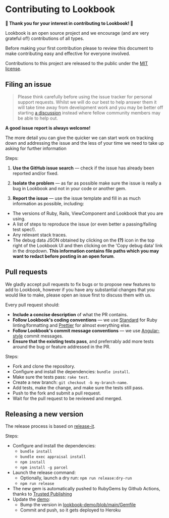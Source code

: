 # Contributing to Lookbook

**🙏 Thank you for your interest in contributing to Lookbook! 🙏**

Lookbook is an open source project and we encourage (and are very grateful of!) contributions of all types.

Before making your first contribution please to review this document to make contributing easy and effective for everyone involved.

Contributions to this project are released to the public under the [MIT license](./LICENSE.txt).

## Filing an issue

> Please think carefully before using the issue tracker for personal support requests. Whilst we will do our best to help answer them it will take time away from development work and you may be better off starting [a discussion](https://github.com/lookbook-hq/lookbook/discussions) instead where fellow community members may be able to help out.

**A good issue report is always welcome!**

The more detail you can give the quicker we can start work on tracking down and addressing the issue and the less of your time we need to take up asking for further information

Steps:

1. **Use the GitHub issue search** &mdash; check if the issue has already been
   reported and/or fixed.

3. **Isolate the problem** &mdash; as far as possible make sure the issue is really a bug in
   Lookbook and not in your code or another gem.

4. **Report the issue** &mdash; use the issue template and fill in as much information as possible, including:

* The versions of Ruby, Rails, ViewComponent and Lookbook that you are using.
* A list of steps to reproduce the issue (or even better a passing/failing test spec!).
* Any relevant stack traces.
* The debug data JSON obtained by clicking on the **(?)** icon in the top right of the Lookbook UI and then clicking on the 'Copy debug data' link in the dropdown. **This information contains file paths which you may want to redact before posting in an open forum**.

## Pull requests

We gladly accept pull requests to fix bugs or to propose new features to add to Lookbook, however if you have any substantial changes that you would like to make, please open an issue first to discuss them with us.

Every pull request should:

* **Include a concise description** of what the PR contains.
* **Follow Lookbook's coding conventions** &mdash; we use [Standard](https://github.com/testdouble/standard) for Ruby linting/formatting and [Prettier](https://prettier.io/) for almost everything else.
* **Follow Lookbook's commit message conventions** &mdash; we use [Angular-style](https://www.conventionalcommits.org/en/v1.0.0-beta.4/) commit messages.
* **Ensure that the existing tests pass**, and preferrably add more tests around the bug or feature addressed in  the PR.

Steps:

* Fork and clone the repository.
* Configure and install the dependencies: `bundle install`.
* Make sure the tests pass: `rake test`.
* Create a new branch: `git checkout -b my-branch-name`.
* Add tests, make the change, and make sure the tests still pass.
* Push to the fork and submit a pull request.
* Wait for the pull request to be reviewed and merged.

## Releasing a new version

The release process is based on [release-it](https://www.npmjs.com/package/release-it).

Steps:

* Configure and install the dependencies:
  - `bundle install`
  - `bundle exec appraisal install`
  - `npm install`
  - `npm install -g parcel`
* Launch the release command:
  - Optionally, launch a dry run: `npm run release:dry-run`
  - `npm run release`
* The new gem is automatically pushed to RubyGems by Github Actions, thanks to [Trusted Publishing](https://guides.rubygems.org/trusted-publishing/)
* Update the [demo](https://github.com/lookbook-hq/lookbook-demo):
  - Bump the version in [lookbook-demo/blob/main/Gemfile](https://github.com/lookbook-hq/lookbook-demo/blob/main/Gemfile#L29)
  - Commit and push, so it gets deployed to Heroku